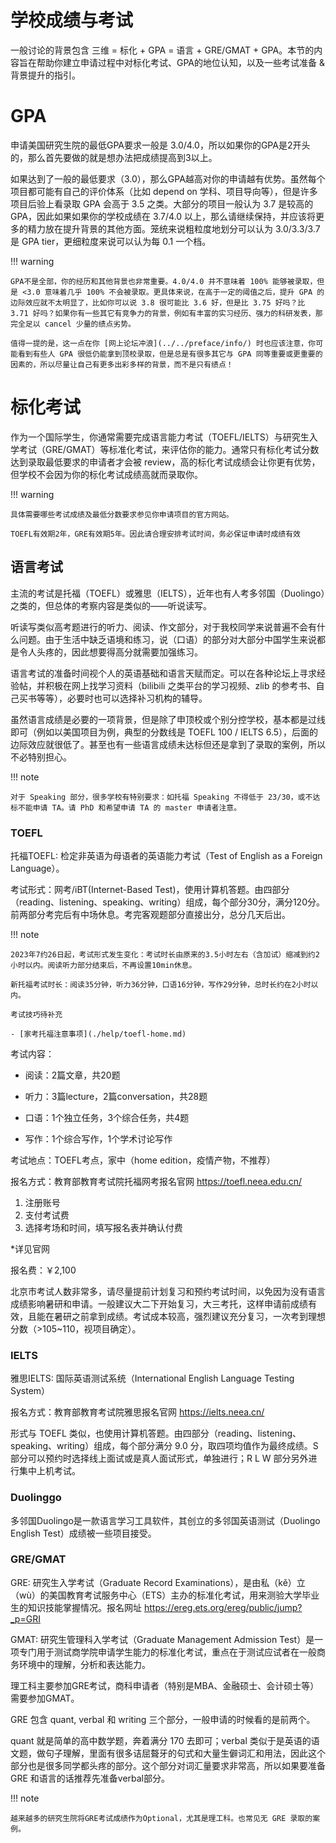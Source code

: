 # 学校成绩与考试

一般讨论的背景包含 三维 = 标化 + GPA = 语言 + GRE/GMAT + GPA。本节的内容旨在帮助你建立申请过程中对标化考试、GPA的地位认知，以及一些考试准备 & 背景提升的指引。

# GPA

申请美国研究生院的最低GPA要求一般是 3.0/4.0，所以如果你的GPA是2开头的，那么首先要做的就是想办法把成绩提高到3以上。

如果达到了一般的最低要求（3.0），那么GPA越高对你的申请越有优势。虽然每个项目都可能有自己的评价体系（比如 depend on 学科、项目导向等），但是许多项目后验上看录取 GPA 会高于 3.5 之类。大部分的项目一般认为 3.7 是较高的GPA，因此如果如果你的学校成绩在 3.7/4.0 以上，那么请继续保持，并应该将更多的精力放在提升背景的其他方面。笼统来说粗粒度地划分可以认为 3.0/3.3/3.7 是 GPA tier，更细粒度来说可以认为每 0.1 一个档。

!!! warning

    GPA不是全部，你的经历和其他背景也非常重要。4.0/4.0 并不意味着 100% 能够被录取，但是 <3.0 意味着几乎 100% 不会被录取。更具体来说，在高于一定的阈值之后，提升 GPA 的边际效应就不太明显了，比如你可以说 3.8 很可能比 3.6 好，但是比 3.75 好吗？比 3.71 好吗？如果你有一些其它有竞争力的背景，例如有丰富的实习经历、强力的科研发表，那完全足以 cancel 少量的绩点劣势。

    值得一提的是，这一点在你 [网上论坛冲浪](../../preface/info/) 时也应该注意，你可能看到有些人 GPA 很低仍能拿到顶校录取，但是总是有很多其它与 GPA 同等重要或更重要的因素的，所以尽量让自己有更多出彩多样的背景，而不是只有绩点！

# 标化考试

作为一个国际学生，你通常需要完成语言能力考试（TOEFL/IELTS）与研究生入学考试（GRE/GMAT）等标准化考试，来评估你的能力。通常只有标化考试分数达到录取最低要求的申请者才会被 review，高的标化考试成绩会让你更有优势，但学校不会因为你的标化考试成绩高就而录取你。

!!! warning

    具体需要哪些考试成绩及最低分数要求参见你申请项目的官方网站。

    TOEFL有效期2年，GRE有效期5年。因此请合理安排考试时间，务必保证申请时成绩有效

## 语言考试

主流的考试是托福（TOEFL）或雅思（IELTS），近年也有人考多邻国（Duolingo）之类的，但总体的考察内容是类似的——听说读写。

听读写类似高考题进行的听力、阅读、作文部分，对于我校同学来说普遍不会有什么问题。由于生活中缺乏语境和练习，说（口语）的部分对大部分中国学生来说都是令人头疼的，因此想要得高分就需要加强练习。

语言考试的准备时间视个人的英语基础和语言天赋而定。可以在各种论坛上寻求经验帖，并积极在网上找学习资料（bilibili 之类平台的学习视频、zlib 的参考书、自己买书等等），必要时也可以选择补习机构的辅导。

虽然语言成绩是必要的一项背景，但是除了申顶校或个别分控学校，基本都是过线即可（例如以美国项目为例，典型的分数线是 TOEFL 100 / IELTS 6.5），后面的边际效应就很低了。甚至也有一些语言成绩未达标但还是拿到了录取的案例，所以不必特别担心。

!!! note

    对于 Speaking 部分，很多学校有特别要求：如托福 Speaking 不得低于 23/30，或不达标不能申请 TA。请 PhD 和希望申请 TA 的 master 申请者注意。

### TOEFL

托福TOEFL: 检定非英语为母语者的英语能力考试（Test of English as a Foreign Language）。

考试形式：网考/iBT(Internet-Based Test)，使用计算机答题。由四部分（reading、listening、speaking、writing）组成，每个部分30分，满分120分。前两部分考完后有中场休息。考完客观题部分直接出分，总分几天后出。

!!! note

    2023年7约26日起，考试形式发生变化：考试时长由原来的3.5小时左右（含加试）缩减到约2小时以内。阅读听力部分结束后，不再设置10min休息。

    新托福考试时长：阅读35分钟，听力36分钟，口语16分钟，写作29分钟，总时长约在2小时以内。

    考试技巧待补充

    - [家考托福注意事项](./help/toefl-home.md)

考试内容：

- 阅读：2篇文章，共20题

- 听力：3篇lecture，2篇conversation，共28题

- 口语：1个独立任务，3个综合任务，共4题

- 写作：1个综合写作，1个学术讨论写作


考试地点：TOEFL考点，家中（home edition，疫情产物，不推荐）

报名方式：教育部教育考试院托福网考报名官网 <https://toefl.neea.edu.cn/>

1. 注册账号
2. 支付考试费
3. 选择考场和时间，填写报名表并确认付费

*详见官网

报名费：￥2,100

北京市考试人数非常多，请尽量提前计划复习和预约考试时间，以免因为没有语言成绩影响暑研和申请。一般建议大二下开始复习，大三考托，这样申请前成绩有效，且能在暑研之前拿到成绩。考试成本较高，强烈建议充分复习，一次考到理想分数（>105~110，视项目确定）。


### IELTS

雅思IELTS: 国际英语测试系统（International English Language Testing System）

报名方式：教育部教育考试院雅思报名官网 <https://ielts.neea.cn/>

形式与 TOEFL 类似，也使用计算机答题。由四部分（reading、listening、speaking、writing）组成，每个部分满分 9.0 分，取四项均值作为最终成绩。S 部分可以预约时选择线上面试或是真人面试形式，单独进行；R L W 部分另外进行集中上机考试。


### Duolinggo
多邻国Duolingo是一款语言学习工具软件，其创立的多邻国英语测试（Duolingo English Test）成绩被一些项目接受。


### GRE/GMAT

GRE: 研究生入学考试（Graduate Record Examinations），是由私（kě）立（wù）的美国教育考试服务中心（ETS）主办的标准化考试，用来测验大学毕业生的知识技能掌握情况。报名网址 <https://ereg.ets.org/ereg/public/jump?_p=GRI>

GMAT: 研究生管理科入学考试（Graduate Management Admission Test）是一项专门用于测试商学院申请学生能力的标准化考试，重点在于测试应试者在一般商务环境中的理解，分析和表达能力。

理工科主要参加GRE考试，商科申请者（特别是MBA、金融硕士、会计硕士等）需要参加GMAT。

GRE 包含 quant, verbal 和 writing 三个部分，一般申请的时候看的是前两个。

quant 就是简单的高中数学题，奔着满分 170 去即可；verbal 类似于是英语的语文题，做句子理解，里面有很多诘屈聱牙的句式和大量生僻词汇和用法，因此这个部分也是很多同学都头疼的部分。这个部分对词汇量要求非常高，所以如果要准备 GRE 和语言的话推荐先准备verbal部分。
    
!!! note

    越来越多的研究生院将GRE考试成绩作为Optional，尤其是理工科。也常见无 GRE 录取的案例。
